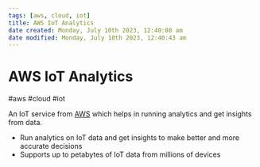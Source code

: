 ```yaml
---
tags: [aws, cloud, iot]
title: AWS IoT Analytics
date created: Monday, July 10th 2023, 12:40:08 am
date modified: Monday, July 10th 2023, 12:40:43 am
---
```

# AWS IoT Analytics
#aws #cloud #iot 

An IoT service from [AWS](Cloud%20Computing/AWS/AWS.md) which helps in running analytics and get insights from data.

-  Run analytics on IoT data and get insights to make better and
more accurate decisions
-  Supports up to petabytes of IoT data from millions of devices